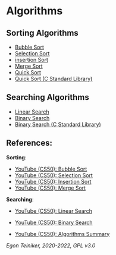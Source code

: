 # Algorithms


## Sorting Algorithms

* [Bubble Sort](sorting/bubble-sort)
* [Selection Sort](sorting/selection-sort)
* [insertion Sort](sorting/insertion-sort)
* [Merge Sort](sorting/merge-sort)
* [Quick Sort](sorting/quick-sort)
* [Quick Sort (C Standard Library)](sorting/quick-sort-stdlib)


## Searching Algorithms

* [Linear Search](searching/linear-search)
* [Binary Search](searching/binary-search)
* [Binary Search (C Standard Library)](searching/binary-search-stdlib)


## References:

**Sorting**:
* [YouTube (CS50): Bubble Sort](https://youtu.be/RT-hUXUWQ2I)
* [YouTube (CS50): Selection Sort](https://youtu.be/3hH8kTHFw2A)
* [YouTube (CS50): Insertion Sort](https://youtu.be/O0VbBkUvriI)
* [YouTube (CS50): Merge Sort](https://youtu.be/Ns7tGNbtvV4)

**Searching**:	
* [YouTube (CS50): Linear Search](https://youtu.be/TwsgCHYmbbA)
* [YouTube (CS50): Binary Search](https://youtu.be/T98PIp4omUA)

* [YouTube (CS50): Algorithms Summary](https://youtu.be/ktWL3nN38ZA)

*Egon Teiniker, 2020-2022, GPL v3.0*      
